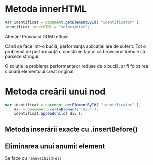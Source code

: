 # Metoda innerHTML

```javascript
var identificat = document.getElementById( "identificator" );
identificat.innerHTML = "<div></div>";
```

Atenție! Provoacă DOM reflow!

Când se face într-o buclă, performanța aplicației are de suferit. Tot o problemă de performanță o constituie faptul că browserul trebuie să parseze stringul.

O soluție la problema performanțelor reduse de o buclă, ar fi folosirea clonării elementului creat original.

# Metoda creării unui nod

```javascript
var identificat = document.getElementById( "identificator" ),
    div = document.createElement( "div" ),
    identificat.appendChild( div );
```

## Metoda inserării exacte cu .insertBefore()

## Eliminarea unui anumit element

Se face cu `removeChild(el)`
